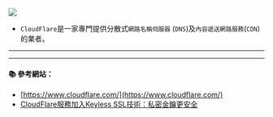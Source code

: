 ![](https://www.cloudflare.com/media/images/core/cloudflare-logo.png)

- `CloudFlare`是一家專門提供分散式`網路名稱伺服器` (`DNS`)及`內容遞送網路服務`(`CDN`)的業者。

----------


----------
#### :books: 參考網站：
- [https://www.cloudflare.com/](https://www.cloudflare.com/)
- [CloudFlare服務加入Keyless SSL技術：私密金鑰更安全](http://www.ithome.com.tw/news/91035)